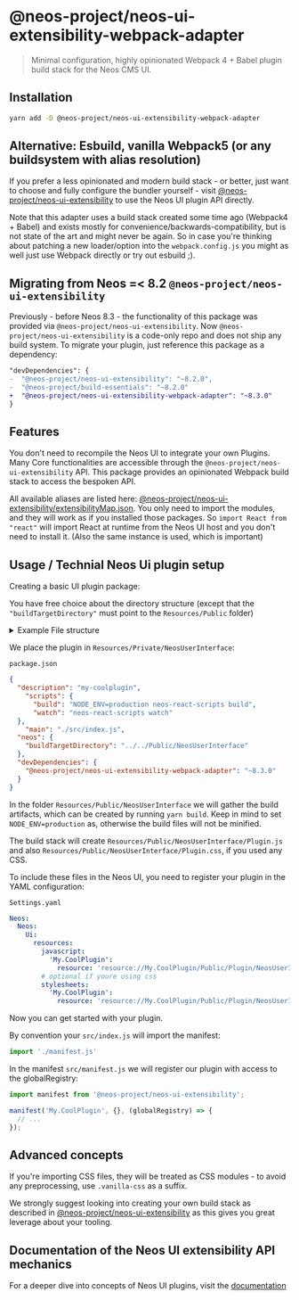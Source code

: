 # @neos-project/neos-ui-extensibility-webpack-adapter

> Minimal configuration, highly opinionated Webpack 4 + Babel plugin build stack for the Neos CMS UI.

## Installation
```bash
yarn add -D @neos-project/neos-ui-extensibility-webpack-adapter
```

## Alternative: Esbuild, vanilla Webpack5 (or any buildsystem with alias resolution)
If you prefer a less opinionated and modern build stack - or better, just want to choose and fully configure the bundler yourself - visit [@neos-project/neos-ui-extensibility](https://github.com/neos/neos-ui/blob/8.3/packages/neos-ui-extensibility) to use the Neos UI plugin API directly.

Note that this adapter uses a build stack created some time ago (Webpack4 + Babel) and exists mostly for convenience/backwards-compatibility, but is not state of the art and might never be again. So in case you're thinking about patching a new loader/option into the `webpack.config.js` you might as well just use Webpack directly or try out esbuild ;).

## Migrating from Neos =< 8.2 `@neos-project/neos-ui-extensibility`

Previously - before Neos 8.3 - the functionality of this package was provided via `@neos-project/neos-ui-extensibility`. Now `@neos-project/neos-ui-extensibility` is a code-only repo and does not ship any build system.
To migrate your plugin, just reference this package as a dependency:

```diff
"devDependencies": {
-  "@neos-project/neos-ui-extensibility": "~8.2.0",
-  "@neos-project/build-essentials": "~8.2.0"
+  "@neos-project/neos-ui-extensibility-webpack-adapter": "~8.3.0"
}
```

## Features

You don't need to recompile the Neos UI to integrate your own Plugins. Many Core functionalities are accessible through the `@neos-project/neos-ui-extensibility` API.
This package provides an opinionated Webpack build stack to access the bespoken API.

All available aliases are listed here: [@neos-project/neos-ui-extensibility/extensibilityMap.json](https://github.com/neos/neos-ui/blob/8.3/packages/neos-ui-extensibility/extensibilityMap.json).
You only need to import the modules, and they will work as if you installed those packages.
So `import React from "react"` will import React at runtime from the Neos UI host and you don't need to install it. (Also the same instance is used, which is important)


## Usage / Technial Neos Ui plugin setup 

Creating a basic UI plugin package:

You have free choice about the directory structure (except that the `"buildTargetDirectory"` must point to the `Resources/Public` folder) 

<details>
<summary>Example File structure</summary>

```
- My.CoolPlugin
	- Configuration
		- Settings.yaml
	- Resources
		- Private
			- NeosUserInterface
				- src
					- index.js
					- manifest.js
				- package.json

		# created on build ...
		- Public 
			- NeosUserInterface
				- Plugin.js
				- Plugin.js.map
```

</details>

We place the plugin in `Resources/Private/NeosUserInterface`:

`package.json`
```json
{
  "description": "my-coolplugin",
    "scripts": {
      "build": "NODE_ENV=production neos-react-scripts build",
      "watch": "neos-react-scripts watch"
  },
	"main": "./src/index.js",
  "neos": {
    "buildTargetDirectory": "../../Public/NeosUserInterface"
  },
  "devDependencies": {
    "@neos-project/neos-ui-extensibility-webpack-adapter": "~8.3.0"
  }
}
```

In the folder `Resources/Public/NeosUserInterface` we will gather the build artifacts, which can be created by running `yarn build`. Keep in mind to set `NODE_ENV=production` as, otherwise the build files will not be minified.

The build stack will create `Resources/Public/NeosUserInterface/Plugin.js` and also `Resources/Public/NeosUserInterface/Plugin.css`, if you used any CSS.

To include these files in the Neos UI, you need to register your plugin in the YAML configuration:

`Settings.yaml`
```yaml
Neos:
  Neos:
    Ui:
      resources:
        javascript:
          'My.CoolPlugin':
            resource: 'resource://My.CoolPlugin/Public/Plugin/NeosUserInterface/Plugin.js'
        # optional if youre using css
        stylesheets:
          'My.CoolPlugin':
            resource: 'resource://My.CoolPlugin/Public/Plugin/NeosUserInterface/Plugin.css'
```

Now you can get started with your plugin.

By convention your `src/index.js` will import the manifest:
```js
import './manifest.js'
```

In the manifest `src/manifest.js` we will register our plugin with access to the globalRegistry:
```js
import manifest from '@neos-project/neos-ui-extensibility';

manifest('My.CoolPlugin', {}, (globalRegistry) => {
  // ...
});
```

## Advanced concepts

If you're importing CSS files, they will be treated as CSS modules - to avoid any preprocessing, use `.vanilla-css` as a suffix.

We strongly suggest looking into creating your own build stack as described in [@neos-project/neos-ui-extensibility](https://github.com/neos/neos-ui/blob/8.3/packages/neos-ui-extensibility) as this gives you great leverage about your tooling.

## Documentation of the Neos UI extensibility API mechanics

For a deeper dive into concepts of Neos UI plugins, visit the [documentation](https://docs.neos.io/guide/manual/extending-the-user-interface/react-extensibility-api)
